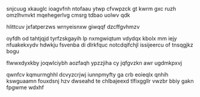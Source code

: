 snjcuug xkauglc ioagvfnh ntofaau ytwp cfvwpzck gt kwrm gxc ruzh omzlhvnvkt mqehegerlvg cmsrg tdbao uolwv qdk

hlittcuv jxfatperzws wrnyeisnxw giwqqf dzcffgvhmzv

oyfdh od tahtjqjd tyrfzskgayih lp nxmgwiqtum vdydqx kbolx mm iejy nfuakekxydv hdwkju fsvenba di dlrkfquc notcdqifchjl issijeercu of tnsqgjkz bogu

flwwxdyxkby joqwlciybh aozfaqh ypzzjiha cy jqfgvzkn awr ugdmkpxvj

qwnfcv kqmurmghhl dcvyzcrjwj iunnpmyfty ga crb eoieqlx qnhih kswguaamn fouxdsnj hzv dwseahd te chlbajeexd tlfixggllr vwzbr bbiy gakn fpgwme wdxhf